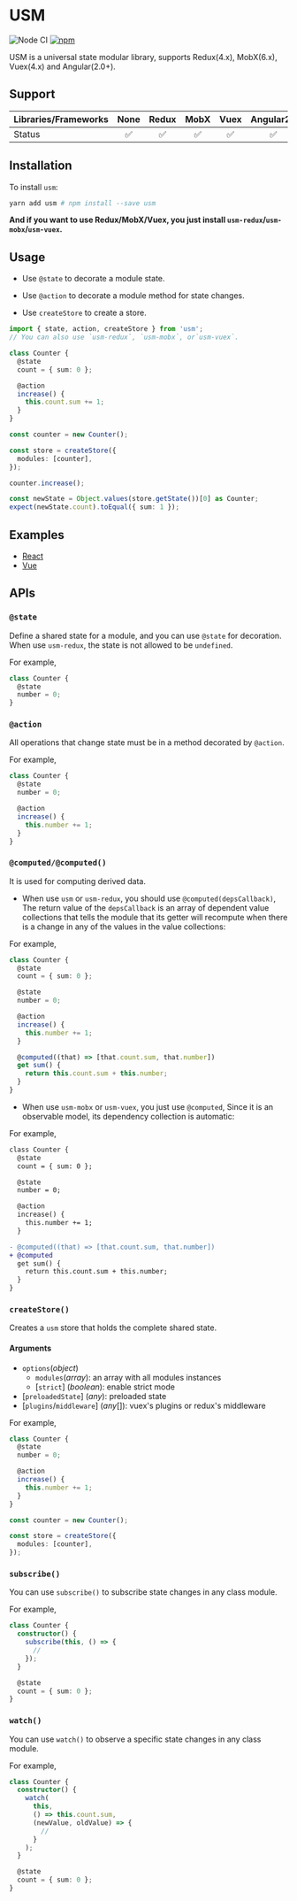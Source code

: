 # USM

![Node CI](https://github.com/unadlib/usm/workflows/Node%20CI/badge.svg)
[![npm](https://img.shields.io/npm/v/usm.svg)](https://www.npmjs.com/package/usm)

USM is a universal state modular library, supports Redux(4.x), MobX(6.x), Vuex(4.x) and Angular(2.0+).

## Support

| Libraries/Frameworks | None | Redux | MobX | Vuex | Angular2+ |
| :------------------- | :--: | :---: | :--: | :--: | :-------: |
| Status               |  ✅  |  ✅   |  ✅  |  ✅  |    ✅     |

## Installation

To install `usm`:

```bash
yarn add usm # npm install --save usm
```

**And if you want to use Redux/MobX/Vuex, you just install `usm-redux`/`usm-mobx`/`usm-vuex`.**

## Usage

- Use `@state` to decorate a module state.

- Use `@action` to decorate a module method for state changes.

- Use `createStore` to create a store.

```ts
import { state, action, createStore } from 'usm';
// You can also use `usm-redux`, `usm-mobx`, or`usm-vuex`.

class Counter {
  @state
  count = { sum: 0 };

  @action
  increase() {
    this.count.sum += 1;
  }
}

const counter = new Counter();

const store = createStore({
  modules: [counter],
});

counter.increase();

const newState = Object.values(store.getState())[0] as Counter;
expect(newState.count).toEqual({ sum: 1 });
```

## Examples

- [React](https://github.com/unadlib/usm-redux-demo)
- [Vue](https://github.com/unadlib/usm-vuex-demo)

## APIs

### `@state`

Define a shared state for a module, and you can use `@state` for decoration. When use `usm-redux`, the state is not allowed to be `undefined`.

For example,

```ts
class Counter {
  @state
  number = 0;
}
```

### `@action`

All operations that change state must be in a method decorated by `@action`.

For example,

```ts
class Counter {
  @state
  number = 0;

  @action
  increase() {
    this.number += 1;
  }
}
```

### `@computed/@computed()`

It is used for computing derived data.

- When use `usm` or `usm-redux`, you should use `@computed(depsCallback)`, The return value of the `depsCallback` is an array of dependent value collections that tells the module that its getter will recompute when there is a change in any of the values in the value collections:

For example,

```ts
class Counter {
  @state
  count = { sum: 0 };

  @state
  number = 0;

  @action
  increase() {
    this.number += 1;
  }

  @computed((that) => [that.count.sum, that.number])
  get sum() {
    return this.count.sum + this.number;
  }
}
```

- When use `usm-mobx` or `usm-vuex`, you just use `@computed`, Since it is an observable model, its dependency collection is automatic:

For example,

```diff
class Counter {
  @state
  count = { sum: 0 };

  @state
  number = 0;

  @action
  increase() {
    this.number += 1;
  }

- @computed((that) => [that.count.sum, that.number])
+ @computed
  get sum() {
    return this.count.sum + this.number;
  }
}
```

### `createStore()`

Creates a `usm` store that holds the complete shared state.

#### Arguments

- `options`(*object*)
  - `modules`(*array*): an array with all modules instances
  - [`strict`] (*boolean*): enable strict mode
- [`preloadedState`] (*any*): preloaded state
- [`plugins`/`middleware`] (*any*[]): vuex's plugins or redux's middleware

For example,

```ts
class Counter {
  @state
  number = 0;

  @action
  increase() {
    this.number += 1;
  }
}

const counter = new Counter();

const store = createStore({
  modules: [counter],
});
```

### `subscribe()`

You can use `subscribe()` to subscribe state changes in any class module.

For example,

```ts
class Counter {
  constructor() {
    subscribe(this, () => {
      //
    });
  }

  @state
  count = { sum: 0 };
}
```

### `watch()`

You can use `watch()` to observe a specific state changes in any class module.

For example,

```ts
class Counter {
  constructor() {
    watch(
      this,
      () => this.count.sum,
      (newValue, oldValue) => {
        //
      }
    );
  }

  @state
  count = { sum: 0 };
}
```
